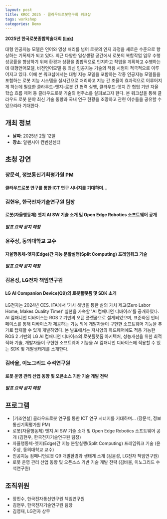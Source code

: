 ```yaml
---
layout: post
title: KROC 2025 - 클라우드로봇연구회 워크샵
tags: workshop
categories: Demo
---
```


**2025년 한국로봇종합학술대회 ([link](https://kros.org/Conference/ConferenceView.asp?AC=0&CODE=CC20240802&CpPage=#CONF))**

대형 인공지능 모델은 언어와 영상 처리를 넘어 로봇의 인지 과정을 새로운 수준으로 향상하는 기폭제가 되고 있다. 최근 다양한 일상생활 공간에서 로봇의 복합작업 임무 수행 성공률을 향상하기 위해 환경과 상황을 종합적으로 인지하고 작업을 계획하고 수행하는데 대형언어모델, 비전언어모델 등 최신 인공지능 기술의 적용 시험이 적극적으로 이루어지고 있다. 이에 본 워크샵에서는 대형 지능 모델을 포함하는 각종 인공지능 모델들을 포함하는 로봇 지능 시스템을 실시간으로 처리하고 지능 간 조율이 효과적으로 이루어지게 하는데 필요한 클라우드-엣지-로봇 간 협력 실행, 클라우드-엣지 간 협업 기반 자율 학습 흐름 제어 등 클라우드로봇 기술의 현주소를 살펴보고자 한다. 
본 워크샵을 통해 클라우드 로봇 분야 최신 기술 동향과 국내 연구 현황을 조망하고 관련 이슈들을 공유할 수 있으리라 기대한다.

## 개최 정보
* **날짜**: 2025년 2월 12일
* **장소**: 알펜시아 컨벤션센터

## 초청 강연

### 장문석, 정보통신기획평가원 PM
#### 클라우드로봇 연구를 통한 ICT 연구 시너지를 기대하며...

### 김현우, 한국전자기술연구원 팀장
#### 로봇(자율행동체) 엣지 AI SW 기술 소개 및 Open Edge Robotics 소프트웨어 공개
***발표 요약 공지 예정***

### 윤주상, 동의대학교 교수
#### 자율행동체-엣지(Edge)간 지능 분할실행(Split Computing) 프레임워크 기술
***발표 요약 공지 예정***

### 김윤성, LG전자 책임연구원
#### LG AI Companion Device(Q9)의 로봇플랫폼 및 SDK 소개

LG전자는 2024년 CES. IFA에서 ‘가사 해방을 통한 삶의 가치 제고(Zero Labor Home, Makes Quality Time)’ 실현을 가속할  'AI 컴패니언 디바이스'를 공개하였다. AI 컴패니언 디바이스는 ROS 2 기반의 오픈 플랫폼으로 설계되었으며, 표준화된 인터페이스를 통해 디바이스가 제공하는 기능 외에 개발자들이 구현한 소프트웨어 기능을 추가로 탑재할 수 있게 개발하였다. 본 발표에서는 저사양의 하드웨어에도 적용 가능한 ROS 2 기반의 LG AI 컴패니언 디바이스의 로봇플랫폼 아키텍처, 성능개선을 위한 최적적화 기술, 개발자들이 구현한 소프트웨어 기능을 AI 컴패니언 디바이스에 적용할 수 있는 SDK 및 개발생태계를 소개한다.  

### 김바울, 이노그리드 수석연구원
#### 로봇 운영 관리 산업 동향 및 오픈소스 기반 기술 개발 전략
***발표 요약 공지 예정***

## 프로그램
* [기조연설] 클라우드로봇 연구를 통한 ICT 연구 시너지를 기대하며... (장문석, 정보통신기획평가원 PM)
* 로봇(자율행동체) 엣지 AI SW 기술 소개 및 Open Edge Robotics 소프트웨어 공개 (김현우, 한국전자기술연구원 팀장)
* 자율행동체-엣지(Edge)간 지능 분할실행(Split Computing) 프레임워크 기술 (윤주상, 동의대학교 교수)
* 인공지능 컴패니언로봇 Q9 개발환경과 생태계 소개 (김윤성, LG전자 책임연구원)
* 로봇 운영 관리 산업 동향 및 오픈소스 기반 기술 개발 전략 (김바울, 이노그리드 수석연구원)

## 조직위원
* 장민수, 한국전자통신연구원 책임연구원
* 김현우, 한국전자기술연구원 팀장
* 김영재, LG전자 상무